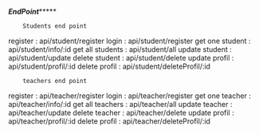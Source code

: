 ***********************EndPoint****************************

        Students end point
register : api/student/register
login    : api/student/register
get one student : api/student/info/:id
get all students : api/student/all
update student : api/student/update
delete student : api/student/delete
update profil : api/student/profil/:id
delete profil : api/student/deleteProfil/:id

        teachers end point
register : api/teacher/register
login    : api/teacher/register
get one teacher : api/teacher/info/:id
get all teachers : api/teacher/all
update teacher : api/teacher/update
delete teacher : api/teacher/delete
update profil : api/teacher/profil/:id
delete profil : api/teacher/deleteProfil/:id